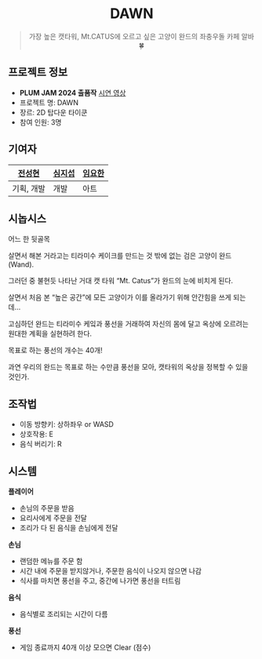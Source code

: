 <div align="center">

# DAWN
> 가장 높은 캣타워, Mt.CATUS에 오르고 싶은 고양이 완드의 좌충우돌 카페 알바 🍀

</div>



## 프로젝트 정보
- **PLUM JAM 2024 출품작** [시연 영상](https://www.youtube.com/watch?v=OTkfQ7xfPYs)
- 프로젝트 명: DAWN
- 장르: 2D 탑다운 타이쿤 
- 참여 인원: 3명 

## 기여자

| [전성현](https://github.com/Hyuni02) | [심지섭](https://github.com/JisubShim) | [임요한](https://github.com/YohanIm00) |
| ---------------------------------------| ------------------------------------- |------------------------------------- |
| 기획, 개발                              | 개발                                  | 아트                                 |
## 시놉시스

어느 한 뒷골목

살면서 해본 거라고는 티라미수 케이크를 만드는 것 밖에 없는 검은 고양이 완드(Wand).

그러던 중 불현듯 나타난 거대 캣 타워 “Mt. Catus”가 완드의 눈에 비치게 된다.

살면서 처음 본 “높은 공간”에 모든 고양이가 이를 올라가기 위해 안간힘을 쓰게 되는데…

고심하던 완드는 티라미수 케잌과 풍선을 거래하여 자신의 몸에 달고 옥상에 오르려는 원대한 계획을 실현하려 한다.

목표로 하는 풍선의 개수는 40개!

과연 우리의 완드는 목표로 하는 수만큼 풍선을 모아, 캣타워의 옥상을 정복할 수 있을 것인가.

## 조작법

- 이동 방향키: 상하좌우 or WASD
- 상호작용: E
- 음식 버리기: R

## 시스템

**플레이어**
- 손님의 주문을 받음
- 요리사에게 주문을 전달
- 조리가 다 된 음식을 손님에게 전달

**손님**
- 랜덤한 메뉴를 주문 함
- 시간 내에 주문을 받지않거나, 주문한 음식이 나오지 않으면 나감
- 식사를 마치면 풍선을 주고, 중간에 나가면 풍선을 터트림

**음식**
- 음식별로 조리되는 시간이 다름

**풍선**
- 게임 종료까지 40개 이상 모으면 Clear (점수)

